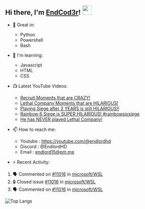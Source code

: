 ## Hi there, I'm [EndCod3r](https://youtube.com/@endlordhd)! <img src='https://github.com/EndCod3r/endlord15/blob/main/wave.gif?raw=true](https://github.com/Endlord15/endlord15/blob/38bca1b569f19b03a6cf246c35db5f7e2f331cc5/wave.gif' width=30>

- 🦾 Great in:
  - Python
  - Powershell
  - Bash

- 🌱 I'm learning:
  - Javascript
  - HTML
  - CSS

- 📺 Latest YouTube Videos:<!-- YOUTUBE:START -->
  - [Recruit Moments that are CRAZY!](https://www.youtube.com/watch?v=dr6BImIp3OA)
  - [Lethal Company Moments that are HILARIOUS!](https://www.youtube.com/watch?v=CodaFEKjeOA)
  - [Playing Siege after 2 YEARS is still HILARIOUS!!](https://www.youtube.com/watch?v=mZ6l2PE8TrA)
  - [Rainbow 6 Siege is SUPER HILARIOUS! #rainbowsixsiege](https://www.youtube.com/watch?v=HN01FQrGKlo)
  - [He has NEVER played Lethal Company!](https://www.youtube.com/watch?v=Bgr67OsyaRM)<!-- YOUTUBE:END -->


- 📫 How to reach me:
  - Youtube : <https://youtube.com/@endlordhd>
  - Discord : @EndlordHD
  - Email : endlord15@pm.me

 - ⚡️ Recent Activity:
<!--START_SECTION:activity-->
1. 🗣 Commented on [#11016](https://github.com/microsoft/WSL/issues/11016#issuecomment-1901758227) in [microsoft/WSL](https://github.com/microsoft/WSL)
2. 🔒 Closed issue [#11016](https://github.com/microsoft/WSL/issues/11016) in [microsoft/WSL](https://github.com/microsoft/WSL)
3. 🗣 Commented on [#11016](https://github.com/microsoft/WSL/issues/11016#issuecomment-1894677923) in [microsoft/WSL](https://github.com/microsoft/WSL)
<!--END_SECTION:activity-->

  ![Top Langs](https://github-readme-stats-endlord15.vercel.app/api/top-langs/?username=endcod3r&layout=compact&theme=transparent)
